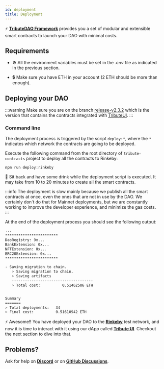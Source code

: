 ```yaml
---
id: deployment
title: Deployment
---
```


⚡️ **[TributeDAO Framework](https://github.com/openlawteam/tribute-contracts)** provides you a set of modular and extensible smart contracts to launch your DAO with minimal costs.

## Requirements

- ⚙️ All the environment variables must be set in the _.env_ file as indicated in the previous section.

- 💲 Make sure you have ETH in your account (2 ETH should be more than enough).

## Deploying your DAO

:::warning
Make sure you are on the branch [release-v2.3.2](https://github.com/openlawteam/tribute-contracts/tree/release-v2.3.2) which is the version that contains the contracts integrated with [TributeUI](https://github.com/openlawteam/tribute-ui).
:::

### Command line

The deployment process is triggered by the script `deploy:*`, where the `*` indicates which network the contracts are going to be deployed.

Execute the following command from the root directory of `tribute-contracts` project to deploy all the contracts to Rinkeby:

```bash
npm run deploy:rinkeby
```

🍺 Sit back and have some drink while the deployment script is executed. It may take from 10 to 20 minutes to create all the smart contracts.

:::info
The deployment is slow mainly because we publish all the smart contracts at once, even the ones that are not in use by the DAO. We certainly don't do that for Mainnet deployments, but we are constantly working to improve the developer experience, and minimize the gas costs.
:::

At the end of the deployment process you should see the following output:

```bash
...
************************
DaoRegistry: 0x...
BankExtension: 0x...
NFTExtension: 0x...
ERC20Extension: 0x...
************************

- Saving migration to chain.
   > Saving migration to chain.
   > Saving artifacts
   -------------------------------------
   > Total cost:          0.51462506 ETH


Summary
=======
> Total deployments:   34
> Final cost:          0.51610942 ETH
```

⚡️ Awesome!! You have deployed your DAO to the **[Rinkeby](https://rinkeby.etherscan.io/)** test network, and now it is time to interact with it using our dApp called **[Tribute UI](https://github.com/openlawteam/tribute-ui)**. Checkout the next section to dive into that.

## Problems?

Ask for help on **[Discord](https://discord.gg/xXMA2DYqNf)** or on **[GitHub Discussions](https://github.com/openlawteam/tribute-contracts/discussions/new)**.
